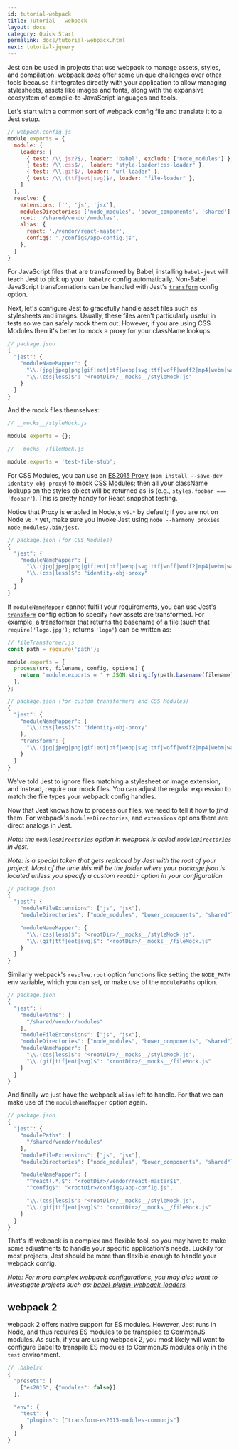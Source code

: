 ```yaml
---
id: tutorial-webpack
title: Tutorial – webpack
layout: docs
category: Quick Start
permalink: docs/tutorial-webpack.html
next: tutorial-jquery
---
```


Jest can be used in projects that use webpack to manage assets, styles, and compilation.
webpack _does_ offer some unique challenges over other tools because it
integrates directly with your application to allow managing stylesheets,
assets like images and fonts, along with the expansive ecosystem of compile-to-JavaScript
languages and tools.

Let's start with a common sort of webpack config file and translate it to a Jest setup.

```js
// webpack.config.js
module.exports = {
  module: {
    loaders: [
      { test: /\\.jsx?$/, loader: 'babel', exclude: ['node_modules'] },
      { test: /\\.css$/,  loader: "style-loader!css-loader" },
      { test: /\\.gif$/, loader: "url-loader" },
      { test: /\\.(ttf|eot|svg)$/, loader: "file-loader" },
    ]
  },
  resolve: {
    extensions: ['', 'js', 'jsx'],
    modulesDirectories: ['node_modules', 'bower_components', 'shared'],
    root: '/shared/vendor/modules',
    alias: {
      react: './vendor/react-master',
      config$: './configs/app-config.js',
    },
  }
}
```

For JavaScript files that are transformed by Babel, installing `babel-jest`
will teach Jest to pick up your `.babelrc` config automatically. Non-Babel
JavaScript transformations can be handled with Jest's
[`transform`](/jest/docs/configuration.html#transform-object-string-string) config option.

Next, let's configure Jest to gracefully handle asset files such as stylesheets and images.
Usually, these files aren't particularly useful in tests so we can safely mock them out.
However, if you are using CSS Modules then it's better to mock a proxy for your className lookups.

```js
// package.json
{
  "jest": {
    "moduleNameMapper": {
      "\\.(jpg|jpeg|png|gif|eot|otf|webp|svg|ttf|woff|woff2|mp4|webm|wav|mp3|m4a|aac|oga)$": "<rootDir>/__mocks__/fileMock.js",
      "\\.(css|less)$": "<rootDir>/__mocks__/styleMock.js"
    }
  }
}
```

And the mock files themselves:

```js
// __mocks__/styleMock.js

module.exports = {};
```

```js
// __mocks__/fileMock.js

module.exports = 'test-file-stub';
```

For CSS Modules, you can use an [ES2015 Proxy](https://github.com/keyanzhang/identity-obj-proxy)
(`npm install --save-dev identity-obj-proxy`) to mock
[CSS Modules](https://github.com/css-modules/css-modules); then all your className
lookups on the styles object will be returned as-is (e.g., `styles.foobar === 'foobar'`).
This is pretty handy for React snapshot testing.

Notice that Proxy is enabled in Node.js `v6.*` by default; if you are not on Node `v6.*` yet,
make sure you invoke Jest using `node --harmony_proxies node_modules/.bin/jest`.

```js
// package.json (for CSS Modules)
{
  "jest": {
    "moduleNameMapper": {
      "\\.(jpg|jpeg|png|gif|eot|otf|webp|svg|ttf|woff|woff2|mp4|webm|wav|mp3|m4a|aac|oga)$": "<rootDir>/__mocks__/fileMock.js",
      "\\.(css|less)$": "identity-obj-proxy"
    }
  }
}
```

If `moduleNameMapper` cannot fulfill your requirements, you can use Jest's
[`transform`](/jest/docs/configuration.html#transform-object-string-string)
config option to specify how assets are transformed. For example, a transformer that
returns the basename of a file
(such that `require('logo.jpg');` returns `'logo'`) can be written as:

```js
// fileTransformer.js
const path = require('path');

module.exports = {
  process(src, filename, config, options) {
    return 'module.exports = ' + JSON.stringify(path.basename(filename)) + ';';
  },
};
```

```js
// package.json (for custom transformers and CSS Modules)
{
  "jest": {
    "moduleNameMapper": {
      "\\.(css|less)$": "identity-obj-proxy"
    },
    "transform": {
      "\\.(jpg|jpeg|png|gif|eot|otf|webp|svg|ttf|woff|woff2|mp4|webm|wav|mp3|m4a|aac|oga)$": "<rootDir>/fileTransformer.js"
    }
  }
}
```

We've told Jest to ignore files matching a stylesheet or image extension, and instead,
require our mock files. You can adjust the regular expression to match the
file types your webpack config handles.

Now that Jest knows how to process our files, we need to tell it how to _find_ them.
For webpack's `modulesDirectories`, and `extensions` options there are direct analogs in Jest.

*Note: the `modulesDirectories` option in webpack is called `moduleDirectories` in Jest.*

*Note: <rootDir> is a special token that gets replaced by Jest with the root of your project. Most of the time this will be the folder where your package.json is located unless you specify a custom `rootDir` option in your configuration.*

```js
// package.json
{
  "jest": {
    "moduleFileExtensions": ["js", "jsx"],
    "moduleDirectories": ["node_modules", "bower_components", "shared"],

    "moduleNameMapper": {
      "\\.(css|less)$": "<rootDir>/__mocks__/styleMock.js",    
      "\\.(gif|ttf|eot|svg)$": "<rootDir>/__mocks__/fileMock.js"
    }
  }
}
```

Similarly webpack's `resolve.root` option functions like setting the `NODE_PATH`
env variable, which you can set, or make use of the `modulePaths` option.

```js
// package.json
{
  "jest": {
    "modulePaths": [
      "/shared/vendor/modules"
    ],
    "moduleFileExtensions": ["js", "jsx"],
    "moduleDirectories": ["node_modules", "bower_components", "shared"],
    "moduleNameMapper": {
      "\\.(css|less)$": "<rootDir>/__mocks__/styleMock.js",    
      "\\.(gif|ttf|eot|svg)$": "<rootDir>/__mocks__/fileMock.js"
    }
  }
}
```

And finally we just have the webpack `alias` left to handle. For that we can make use
of the `moduleNameMapper` option again.

```js
// package.json
{
  "jest": {
    "modulePaths": [
      "/shared/vendor/modules"
    ],
    "moduleFileExtensions": ["js", "jsx"],
    "moduleDirectories": ["node_modules", "bower_components", "shared"],

    "moduleNameMapper": {
      "^react(.*)$": "<rootDir>/vendor/react-master$1",
      "^config$": "<rootDir>/configs/app-config.js",

      "\\.(css|less)$": "<rootDir>/__mocks__/styleMock.js",    
      "\\.(gif|ttf|eot|svg)$": "<rootDir>/__mocks__/fileMock.js"
    }
  }
}
```

That's it! webpack is a complex and flexible tool, so you may have to make some adjustments
to handle your specific application's needs. Luckily for most projects, Jest should be more than
flexible enough to handle your webpack config.

*Note: For more complex webpack configurations, you may also want to investigate
projects such as: [babel-plugin-webpack-loaders](https://github.com/istarkov/babel-plugin-webpack-loaders).*


## webpack 2

webpack 2 offers native support for ES modules. However, Jest runs in Node, and
thus requires ES modules to be transpiled to CommonJS modules. As such, if you
are using webpack 2, you most likely will want to configure Babel to transpile
ES modules to CommonJS modules only in the `test` environment.

```js
// .babelrc
{
  "presets": [
    ["es2015", {"modules": false}]
  ],

  "env": {
    "test": {
      "plugins": ["transform-es2015-modules-commonjs"]
    }
  }
}
```
